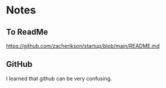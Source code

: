 # Notes

## To ReadMe
https://github.com/zacherikson/startup/blob/main/README.md

## GitHub
I learned that github can be very confusing. 


